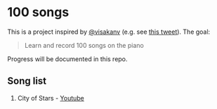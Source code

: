 # 100 songs

This is a project inspired by [@visakanv](https://twitter.com/visakanv) (e.g. see [this tweet](https://twitter.com/visakanv/status/1207018037334835200?s=20)). The goal:

> Learn and record 100 songs on the piano

Progress will be documented in this repo.

## Song list

1. City of Stars - [Youtube](https://youtu.be/l2XC_ZchIhs)

